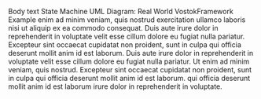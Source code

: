 Body text State Machine UML Diagram: Real World VostokFramework Example enim ad minim veniam, quis nostrud exercitation ullamco laboris nisi ut aliquip ex ea commodo consequat. Duis aute irure dolor in reprehenderit in voluptate velit esse cillum dolore eu fugiat nulla pariatur. Excepteur sint occaecat cupidatat non proident, sunt in culpa qui officia deserunt mollit anim id est laborum.
Duis aute irure dolor in reprehenderit in voluptate velit esse cillum dolore eu fugiat nulla pariatur. Ut enim ad minim veniam, quis nostrud. Excepteur sint occaecat cupidatat non proident, sunt in culpa qui officia deserunt mollit anim id est laborum. qui officia deserunt mollit anim id est laborum irure dolor in reprehenderit in voluptate.
